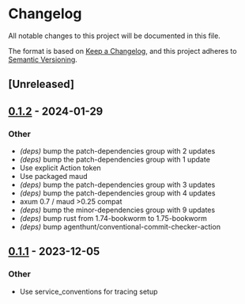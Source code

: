 # Changelog
All notable changes to this project will be documented in this file.

The format is based on [Keep a Changelog](https://keepachangelog.com/en/1.0.0/),
and this project adheres to [Semantic Versioning](https://semver.org/spec/v2.0.0.html).

## [Unreleased]

## [0.1.2](https://github.com/philipcristiano/hello_idc/compare/v0.1.1...v0.1.2) - 2024-01-29

### Other
- *(deps)* bump the patch-dependencies group with 2 updates
- *(deps)* bump the patch-dependencies group with 1 update
- Use explicit Action token
- Use packaged maud
- *(deps)* bump the patch-dependencies group with 3 updates
- *(deps)* bump the patch-dependencies group with 4 updates
- axum 0.7 / maud >0.25 compat
- *(deps)* bump the minor-dependencies group with 9 updates
- *(deps)* bump rust from 1.74-bookworm to 1.75-bookworm
- *(deps)* bump agenthunt/conventional-commit-checker-action

## [0.1.1](https://github.com/philipcristiano/HelloIDC/compare/v0.1.0...v0.1.1) - 2023-12-05

### Other
- Use service_conventions for tracing setup
